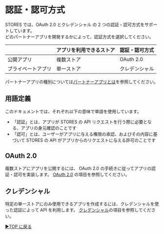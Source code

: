 # 認証・認可方式

STORES では、OAuth 2.0 とクレデンシャル の 2 つの認証・認可方式をサポートしています。  
どのパートナーアプリを開発するかによって、認証方式を選択してください。

|                    | アプリを利用できるストア | 認証・認可方式 |
| :----------------- | :----------------------- | :------------- |
| 公開アプリ         | 複数ストア               | OAuth 2.0      |
| プライベートアプリ | 単一ストア               | クレデンシャル |

パートナーアプリの種別については[パートナーアプリとは](partner-app.md)を参照してください。

## 用語定義

このドキュメントでは、それぞれ以下の意味で単語を使用しています。

- 「認証」とは、アプリが STORES の API リクエストを行う際に必要となる、アプリの身元確認のことです
- 「認可」とは、ユーザーがアプリに与える権限の承認、およびその内容に基づいて STORES の API がアプリからのリクエストに与える許可のことです

## OAuth 2.0

複数ストアにアプリを公開するには、 OAuth 2.0 の手続きに従ってアプリの認証・認可を実装します。
[OAuth 2.0](auth.md) の項目を参照してください。

## クレデンシャル

特定の単一ストアにのみ使用できるアプリを作成するには、クレデンシャルを使った認証によって API を利用します。
[クレデンシャル](auth-credential.md)の項目を参照してください。

[▶︎TOP に戻る](README.md)
